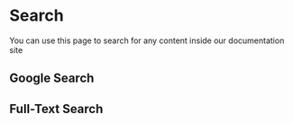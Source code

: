 
# Search

You can use this page to search for any content inside our documentation site
## Google Search

<script async src="https://cse.google.com/cse.js?cx=42d3e4966ff20431e">
</script>
<div class="gcse-search"></div>

## Full-Text Search

<EmbeddableSearchBox fullHeight />





